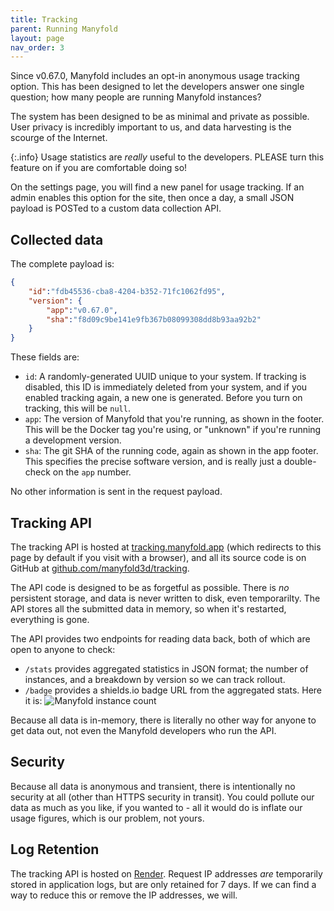 ```yaml
---
title: Tracking
parent: Running Manyfold
layout: page
nav_order: 3
---
```


Since v0.67.0, Manyfold includes an opt-in anonymous usage tracking option. This has been designed to let the developers answer one single question; how many people are running Manyfold instances?

The system has been designed to be as minimal and private as possible. User privacy is incredibly important to us, and data harvesting is the scourge of the Internet.

{:.info}
Usage statistics are *really* useful to the developers. PLEASE turn this feature on if you are comfortable doing so!

On the settings page, you will find a new panel for usage tracking. If an admin enables this option for the site, then once a day, a small JSON payload is POSTed to a custom data collection API.

## Collected data

The complete payload is:

```json
{
	"id":"fdb45536-cba8-4204-b352-71fc1062fd95",
	"version": {
		"app":"v0.67.0",
		"sha":"f8d09c9be141e9fb367b08099308dd8b93aa92b2"
	}
}
```

These fields are:

* `id`: A randomly-generated UUID unique to your system. If tracking is disabled, this ID is immediately deleted from your system, and if you enabled tracking again, a new one is generated. Before you turn on tracking, this will be `null`.
* `app`: The version of Manyfold that you're running, as shown in the footer. This will be the Docker tag you're using, or "unknown" if you're running a development version.
* `sha`: The git SHA of the running code, again as shown in the app footer. This specifies the precise software version, and is really just a double-check on the `app` number.

No other information is sent in the request payload.

## Tracking API

The tracking API is hosted at [tracking.manyfold.app](https://tracking.manyfold.app) (which redirects to this page by default if you visit with a browser), and all its source code is on GitHub at [github.com/manyfold3d/tracking](https://github.com/manyfold3d/tracking).

The API code is designed to be as forgetful as possible. There is *no* persistent storage, and data is never written to disk, even temporarilty. The API stores all the submitted data in memory, so when it's restarted, everything is gone.

The API provides two endpoints for reading data back, both of which are open to anyone to check:

* `/stats` provides aggregated statistics in JSON format; the number of instances, and a breakdown by version so we can track rollout.
* `/badge` provides a shields.io badge URL from the aggregated stats. Here it is: ![Manyfold instance count](https://tracking.manyfold.app/badge)

Because all data is in-memory, there is literally no other way for anyone to get data out, not even the Manyfold developers who run the API.

## Security

Because all data is anonymous and transient, there is intentionally no security at all (other than HTTPS security in transit). You could pollute our data as much as you like, if you wanted to - all it would do is inflate our usage figures, which is our problem, not yours.

## Log Retention

The tracking API is hosted on [Render](https://render.com). Request IP addresses *are* temporarily stored in application logs, but are only retained for 7 days. If we can find a way to reduce this or remove the IP addresses, we will.
